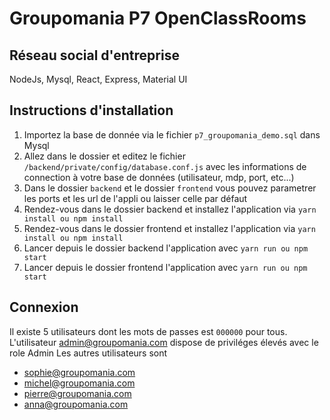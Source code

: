 # Groupomania P7 OpenClassRooms

## Réseau social d'entreprise

NodeJs, Mysql, React, Express, Material UI

## Instructions d'installation

1. Importez la base de donnée via le fichier `p7_groupomania_demo.sql` dans Mysql
2. Allez dans le dossier et editez le fichier `/backend/private/config/database.conf.js` avec les informations de connection à votre base de données (utilisateur, mdp, port, etc...)
3. Dans le dossier `backend` et le dossier `frontend` vous pouvez parametrer les ports et les url de l'appli ou laisser celle par défaut
4. Rendez-vous dans le dossier backend et installez l'application via `yarn install ou npm install`
5. Rendez-vous dans le dossier frontend et installez l'application via `yarn install ou npm install`
6. Lancer depuis le dossier backend l'application avec `yarn run ou npm start`
7. Lancer depuis le dossier frontend l'application avec `yarn run ou npm start`

## Connexion

Il existe 5 utilisateurs dont les mots de passes est `000000` pour tous.
L'utilisateur admin@groupomania.com dispose de priviléges élevés avec le role Admin
Les autres utilisateurs sont

- sophie@groupomania.com
- michel@groupomania.com
- pierre@groupomania.com
- anna@groupomania.com
